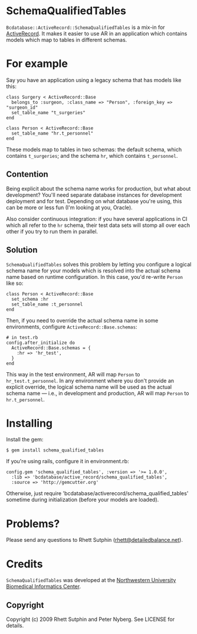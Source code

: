 SchemaQualifiedTables
=====================

`Bcdatabase::ActiveRecord::SchemaQualifiedTables` is a mix-in for [ActiveRecord][].  It makes it easier to use AR in an application which contains models which map to tables in different schemas.

[ActiveRecord]: http://api.rubyonrails.org/files/vendor/rails/activerecord/README.html

For example
===========

Say you have an application using a legacy schema that has models like this:

    class Surgery < ActiveRecord::Base
      belongs_to :surgeon, :class_name => "Person", :foreign_key => "surgeon_id"
      set_table_name "t_surgeries"
    end

    class Person < ActiveRecord::Base
      set_table_name "hr.t_personnel"
    end

These models map to tables in two schemas: the default schema, which contains `t_surgeries`; and the schema `hr`, which contains `t_personnel`.  

Contention
----------

Being explicit about the schema name works for production, but what about development?  You'll need separate database instances for development deployment and for test.  Depending on what database you're using, this can be more or less fun (I'm looking at you, Oracle).

Also consider continuous integration:  if you have several applications in CI which all refer to the `hr` schema, their test data sets will stomp all over each other if you try to run them in parallel.

Solution
--------

`SchemaQualifiedTables` solves this problem by letting you configure a logical schema name for your models which is resolved into the actual schema name based on runtime configuration.  In this case, you'd re-write `Person` like so:

    class Person < ActiveRecord::Base
      set_schema :hr
      set_table_name :t_personnel
    end

Then, if you need to override the actual schema name in some environments, configure `ActiveRecord::Base.schemas`:

    # in test.rb
    config.after_initialize do
      ActiveRecord::Base.schemas = {
        :hr => 'hr_test',
      }
    end

This way in the test environment, AR will map `Person` to `hr_test.t_personnel`.  In any environment where you don't provide an explicit override, the logical schema name will be used as the actual schema name &mdash; i.e., in development and production, AR will map `Person` to `hr.t_personnel`.

Installing
==========

Install the gem:

    $ gem install schema_qualified_tables

If you're using rails, configure it in environment.rb:

    config.gem 'schema_qualified_tables', :version => '>= 1.0.0',
      :lib => 'bcdatabase/active_record/schema_qualified_tables',
      :source => 'http://gemcutter.org'

Otherwise, just require 'bcdatabase/activerecord/schema_qualified_tables' sometime during initialization (before your models are loaded).

Problems?
=========

Please send any questions to Rhett Sutphin (rhett@detailedbalance.net).

Credits
=======

`SchemaQualifiedTables` was developed at the [Northwestern University Biomedical Informatics Center][NUBIC].

[NUBIC]: http://www.nucats.northwestern.edu/centers/nubic/index.html

Copyright
---------

Copyright (c) 2009 Rhett Sutphin and Peter Nyberg. See LICENSE for details.
